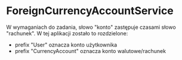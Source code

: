 # ForeignCurrencyAccountService


W wymaganiach do zadania, słowo "konto" zastępuje czasami słowo "rachunek".
W tej aplikacji zostało to rozdzielone:
- prefix "User" oznacza konto użytkownika
- prefix "CurrencyAccount" oznacza konto walutowe/rachunek

